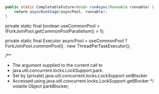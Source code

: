 



```java
public static CompletableFuture<Void> runAsync(Runnable runnable) {
    return asyncRunStage(asyncPool, runnable);
}
```

private static final boolean useCommonPool = (ForkJoinPool.getCommonPoolParallelism() > 1);

private static final Executor asyncPool = useCommonPool ?
        ForkJoinPool.commonPool() : new ThreadPerTaskExecutor();




/**
 * The argument supplied to the current call to
 * java.util.concurrent.locks.LockSupport.park.
 * Set by (private) java.util.concurrent.locks.LockSupport.setBlocker
 * Accessed using java.util.concurrent.locks.LockSupport.getBlocker
 */
volatile Object parkBlocker;



